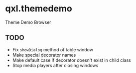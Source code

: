 # qxl.themedemo
Theme Demo Browser

## TODO

 - Fix `showDialog` method of table window
 - Make special decorator names
 - Make default case if decorator doesn't exist in child class
 - Stop media players after closing windows
